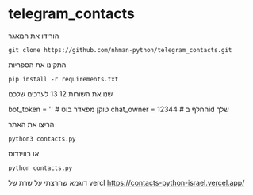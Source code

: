# telegram_contacts


הורידו את המאגר
```
git clone https://github.com/nhman-python/telegram_contacts.git
```

התקינו את הספריות
```
pip install -r requirements.txt
```

שנו את השורות 12 13 לערכים שלכם

bot_token = ''  # טוקן מפאדר בוט
chat_owner = 12344  # החלף בid שלך

הריצו את האתר
```
python3 contacts.py
```

או בווינדוס
```
python contacts.py
```

דוגמא שהרצתי על שרת של vercl
https://contacts-python-israel.vercel.app/
